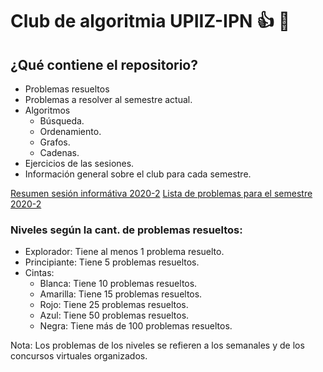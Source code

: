 # Club de algoritmia UPIIZ-IPN :+1: :dragon:
## ¿Qué contiene el repositorio?
* Problemas resueltos
 * Problemas a resolver al semestre actual.
* Algoritmos
  * Búsqueda.
  * Ordenamiento.
  * Grafos.
  * Cadenas.
 * Ejercicios de las sesiones.
 * Información general sobre el club para cada semestre.

[Resumen sesión informátiva 2020-2](https://github.com/Wolfteinter/Club-de-algoritmia-UPIIZ-IPN/blob/master/Info/Sesi%C3%B3n%20informativa%20-%202020-2.md)
[Lista de problemas para el semestre 2020-2](https://github.com/Wolfteinter/Club-de-algoritmia-UPIIZ-IPN/blob/master/Info/ListasProblemas/listaProblemas_2020_2.md)

### Niveles según la cant. de problemas resueltos:
* Explorador: Tiene al menos 1 problema resuelto.
* Principiante: Tiene 5 problemas resueltos.
* Cintas:
    * Blanca: Tiene 10 problemas resueltos.
    * Amarilla: Tiene 15 problemas resueltos.
    * Rojo: Tiene 25 problemas resueltos.
    * Azul: Tiene 50 problemas resueltos.
    * Negra: Tiene más de 100 problemas resueltos.

Nota: Los problemas de los niveles se refieren a los semanales y de los concursos virtuales organizados.
